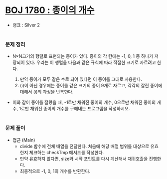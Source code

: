 # [BOJ 1780 : 종이의 개수](https://www.acmicpc.net/problem/1780)
- 랭크 : Silver 2
  <br><br>
  
### 문제 정리
- N×N크기의 행렬로 표현되는 종이가 있다. 종이의 각 칸에는 -1, 0, 1 중 하나가 저장되어 있다. 우리는 이 행렬을 다음과 같은 규칙에 따라 적절한 크기로 자르려고 한다.
   1. 만약 종이가 모두 같은 수로 되어 있다면 이 종이를 그대로 사용한다.
   2. (i)이 아닌 경우에는 종이를 같은 크기의 종이 9개로 자르고, 각각의 잘린 종이에 대해서 (i)의 과정을 반복한다.
  
- 이와 같이 종이를 잘랐을 때, -1로만 채워진 종이의 개수, 0으로만 채워진 종이의 개수, 1로만 채워진 종이의 개수를 구해내는 프로그램을 작성하시오.
   <br><br>

### 문제 풀이
- 접근 (Main) 
  - divide 함수에 전체 배열을 전달한다. 처음에 해당 배열 범위를 대상으로 유효한지 체크하는 checkTmp 메서드를 작성한다.
  - 만약 유효하지 않다면, size와 시작 포인트를 다시 계산해서 재귀호출을 진행한다.
  - 최종적으로 -1, 0, 1의 개수를 반환한다.

    
    


    
    


